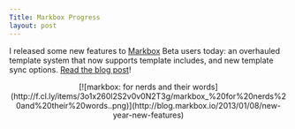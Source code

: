 ```yaml
---
Title: Markbox Progress
layout: post
---
```


I released some new features to [Markbox](http://www.markbox.io/) Beta users today: an overhauled template system that now supports template includes, and new template sync options. [Read the blog post](http://blog.markbox.io/2013/01/08/new-year-new-features)!

<span style="display: block; text-align:center;">
[![markbox: for nerds and their words](http://f.cl.ly/items/3o1x260l2S2v0v0N2T3g/markbox_%20for%20nerds%20and%20their%20words..png)](http://blog.markbox.io/2013/01/08/new-year-new-features)
</span>
